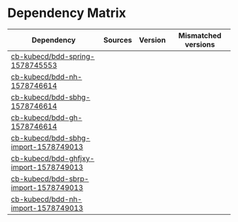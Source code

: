 # Dependency Matrix

Dependency | Sources | Version | Mismatched versions
---------- | ------- | ------- | -------------------
[cb-kubecd/bdd-spring-1578745553](https://github.com/cb-kubecd/bdd-spring-1578745553.git) |  | []() | 
[cb-kubecd/bdd-nh-1578746614](https://github.com/cb-kubecd/bdd-nh-1578746614.git) |  | []() | 
[cb-kubecd/bdd-sbhg-1578746614](https://github.com/cb-kubecd/bdd-sbhg-1578746614.git) |  | []() | 
[cb-kubecd/bdd-gh-1578746614](https://github.com/cb-kubecd/bdd-gh-1578746614.git) |  | []() | 
[cb-kubecd/bdd-sbhg-import-1578749013](https://github.com/cb-kubecd/bdd-sbhg-import-1578749013.git) |  | []() | 
[cb-kubecd/bdd-ghfjxy-import-1578749013](https://github.com/cb-kubecd/bdd-ghfjxy-import-1578749013.git) |  | []() | 
[cb-kubecd/bdd-sbrp-import-1578749013](https://github.com/cb-kubecd/bdd-sbrp-import-1578749013.git) |  | []() | 
[cb-kubecd/bdd-nh-import-1578749013](https://github.com/cb-kubecd/bdd-nh-import-1578749013.git) |  | []() | 
